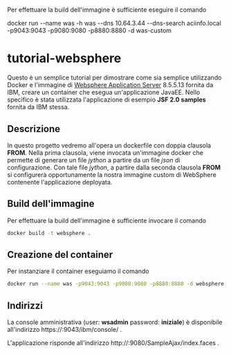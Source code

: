 # 



Per effettuare la build dell'immagine è sufficiente eseguire il comando

docker run --name was -h was --dns 10.64.3.44 --dns-search aciinfo.local -p9043:9043 -p9080:9080 -p8880:8880  -d was-custom




# tutorial-websphere
Questo è un semplice tutorial per dimostrare come sia semplice utilizzando Docker e l'immagine di [Websphere Application Server](https://www.ibm.com/support/knowledgecenter/en/SSAW57_8.5.5/com.ibm.websphere.nd.multiplatform.doc/ae/welc6productov.html) 8.5.5.13 fornita da IBM, creare un container che esegua un'applicazione JavaEE.
Nello specifico è stata utilizzata l'applicazione di esempio **JSF 2.0 samples** fornita da IBM stessa.


## Descrizione
In questo progetto vedremo all'opera un dockerfile con doppia clausola **FROM**.
Nella prima clausola, viene invocata un'immagine docker che permette di generare un file *jython* a partire da un file *json* di configurazione.
Con tale file *jython*, a partire dalla seconda clausola **FROM** si configurerà opportunamente la nostra immagine custom di WebSphere contenente l'applicazione deployata.

## Build dell'immagine
Per effettuare la build dell'immagine è sufficiente invocare il comando

```bash
docker build -t websphere .
```
## Creazione del container
Per instanziare il container eseguiamo il comando

```bash
docker run --name was -p9043:9043 -p9080:9080 -p8880:8880 -d websphere
```
## Indirizzi
La console amministrativa (user: **wsadmin** password: **iniziale**) è disponibile all'indirizzo https://<host-docker>:9043/ibm/console/ .

L'applicazione risponde all'indirizzo http://<host-docker>:9080/SampleAjax/index.faces .